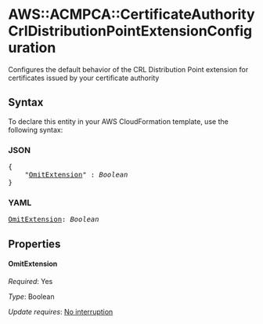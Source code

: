# AWS::ACMPCA::CertificateAuthority CrlDistributionPointExtensionConfiguration

Configures the default behavior of the CRL Distribution Point extension for certificates issued by your certificate authority

## Syntax

To declare this entity in your AWS CloudFormation template, use the following syntax:

### JSON

<pre>
{
    "<a href="#omitextension" title="OmitExtension">OmitExtension</a>" : <i>Boolean</i>
}
</pre>

### YAML

<pre>
<a href="#omitextension" title="OmitExtension">OmitExtension</a>: <i>Boolean</i>
</pre>

## Properties

#### OmitExtension

_Required_: Yes

_Type_: Boolean

_Update requires_: [No interruption](https://docs.aws.amazon.com/AWSCloudFormation/latest/UserGuide/using-cfn-updating-stacks-update-behaviors.html#update-no-interrupt)
